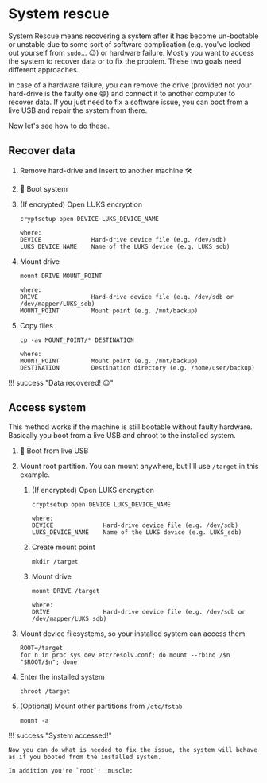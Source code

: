 # System rescue

System Rescue means recovering a system after it has become un-bootable or unstable due to some sort of software complication (e.g. you've locked out yourself from `sudo`... :wink:) or hardware failure.
Mostly you want to access the system to recover data or to fix the problem.
These two goals need different approaches.

In case of a hardware failure, you can remove the drive (provided not your hard-drive is the faulty one :smile:) and connect it to another computer to recover data.
If you just need to fix a software issue, you can boot from a live USB and repair the system from there.

Now let's see how to do these.

## Recover data

1. Remove hard-drive and insert to another machine :hammer_and_wrench:
1. :red_circle: Boot system
1. (If encrypted) Open LUKS encryption

    ```
    cryptsetup open DEVICE LUKS_DEVICE_NAME

    where:
    DEVICE              Hard-drive device file (e.g. /dev/sdb)
    LUKS_DEVICE_NAME    Name of the LUKS device (e.g. LUKS_sdb)
    ```

1. Mount drive

    ```
    mount DRIVE MOUNT_POINT

    where:
    DRIVE               Hard-drive device file (e.g. /dev/sdb or /dev/mapper/LUKS_sdb)
    MOUNT_POINT         Mount point (e.g. /mnt/backup)
    ```

1. Copy files

    ```
    cp -av MOUNT_POINT/* DESTINATION

    where:
    MOUNT_POINT         Mount point (e.g. /mnt/backup)
    DESTINATION         Destination directory (e.g. /home/user/backup)
    ```

!!! success "Data recovered! :relieved:"

## Access system

This method works if the machine is still bootable without faulty hardware.
Basically you boot from a live USB and chroot to the installed system.

1. :red_circle: Boot from live USB
1. Mount root partition. You can mount anywhere, but I'll use `/target` in this example.

    1. (If encrypted) Open LUKS encryption

        ```
        cryptsetup open DEVICE LUKS_DEVICE_NAME

        where:
        DEVICE              Hard-drive device file (e.g. /dev/sdb)
        LUKS_DEVICE_NAME    Name of the LUKS device (e.g. LUKS_sdb)
        ```

    1. Create mount point
        ```
        mkdir /target
        ```
    1. Mount drive

        ```
        mount DRIVE /target

        where:
        DRIVE               Hard-drive device file (e.g. /dev/sdb or /dev/mapper/LUKS_sdb)
        ```

1. Mount device filesystems, so your installed system can access them
    ```
    ROOT=/target
    for n in proc sys dev etc/resolv.conf; do mount --rbind /$n "$ROOT/$n"; done
    ```
1. Enter the installed system
    ```
    chroot /target
    ```
1. (Optional) Mount other partitions from `/etc/fstab`
    ```
    mount -a
    ```

!!! success "System accessed!"

    Now you can do what is needed to fix the issue, the system will behave as if you booted from the installed system.

    In addition you're `root`! :muscle:
